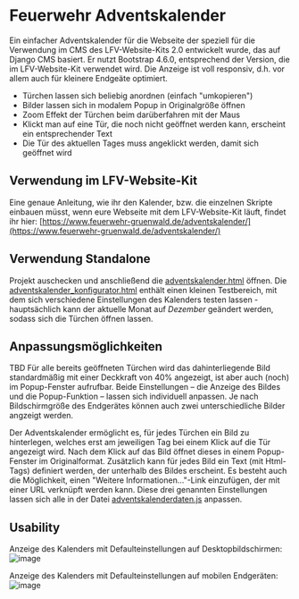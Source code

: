 # Feuerwehr Adventskalender
Ein einfacher Adventskalender für die Webseite der speziell für die Verwendung im CMS des LFV-Website-Kits 2.0 entwickelt wurde, das auf Django CMS basiert. Er nutzt Bootstrap 4.6.0, entsprechend der Version, die im LFV-Website-Kit verwendet wird. Die Anzeige ist voll responsiv, d.h. vor allem auch für kleinere Endgeäte optimiert.

* Türchen lassen sich beliebig anordnen (einfach "umkopieren")
* Bilder lassen sich in modalem Popup in Originalgröße öffnen
* Zoom Effekt der Türchen beim darüberfahren mit der Maus
* Klickt man auf eine Tür, die noch nicht geöffnet werden kann, erscheint ein entsprechender Text
* Die Tür des aktuellen Tages muss angeklickt werden, damit sich geöffnet wird

## Verwendung im LFV-Website-Kit
Eine genaue Anleitung, wie ihr den Kalender, bzw. die einzelnen Skripte einbauen müsst, wenn eure Webseite mit dem LFV-Website-Kit läuft, findet ihr hier: [https://www.feuerwehr-gruenwald.de/adventskalender/](https://www.feuerwehr-gruenwald.de/adventskalender/)

## Verwendung Standalone
Projekt auschecken und anschließend die [adventskalender.html](adventskalender.html) öffnen. Die [adventskalender_konfigurator.html](adventskalender_konfigurator.html) enthält einen kleinen Testbereich, mit dem sich verschiedene Einstellungen des Kalenders testen lassen - hauptsächlich kann der aktuelle Monat auf *Dezember* geändert werden, sodass sich die Türchen öffnen lassen.

## Anpassungsmöglichkeiten
TBD
Für alle bereits geöffneten Türchen wird das dahinterliegende Bild standardmäßig mit einer Deckkraft von 40% angezeigt, ist aber auch (noch) im Popup-Fenster aufrufbar. Beide Einstellungen – die Anzeige des Bildes und die Popup-Funktion – lassen sich individuell anpassen. Je nach Bildschirmgröße des Endgerätes können auch zwei unterschiedliche Bilder angzeigt werden.

Der Adventskalender ermöglicht es, für jedes Türchen ein Bild zu hinterlegen, welches erst am jeweiligen Tag bei einem Klick auf die Tür angezeigt wird. Nach dem Klick auf das Bild öffnet dieses in einem Popup-Fenster im Originalformat. Zusätzlich kann für jedes Bild ein Text (mit Html-Tags) definiert werden, der unterhalb des Bildes erscheint. Es besteht auch die Möglichkeit, einen "Weitere Informationen..."-Link einzufügen, der mit einer URL verknüpft werden kann. Diese drei genannten Einstellungen lassen sich alle in der Datei [adventskalenderdaten.js](/js/adventskalenderdaten.js) anpassen.


## Usability
Anzeige des Kalenders mit Defaulteinstellungen auf Desktopbildschirmen: 
![image](https://github.com/mario-fliegner/ffg_adventskalender/assets/58735999/969c98a9-4d92-4e86-8ed2-53cc5a0192de)

Anzeige des Kalenders mit Defaulteinstellungen auf mobilen Endgeräten:
![image](https://github.com/mario-fliegner/ffg_adventskalender/assets/58735999/c6a07d07-eadf-4556-af22-bdb7526855f7)


